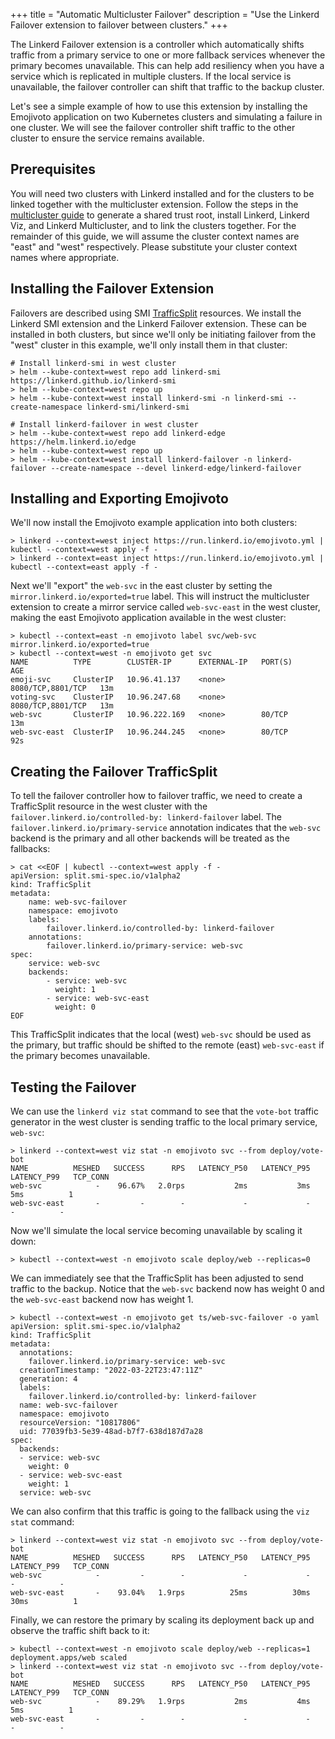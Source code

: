 +++
title = "Automatic Multicluster Failover"
description = "Use the Linkerd Failover extension to failover between clusters."
+++

The Linkerd Failover extension is a controller which automatically shifts
traffic from a primary service to one or more fallback services whenever the
primary becomes unavailable. This can help add resiliency when you have a
service which is replicated in multiple clusters. If the local service is
unavailable, the failover controller can shift that traffic to the backup
cluster.

Let's see a simple example of how to use this extension by installing the
Emojivoto application on two Kubernetes clusters and simulating a failure in
one cluster. We will see the failover controller shift traffic to the other
cluster to ensure the service remains available.

## Prerequisites

You will need two clusters with Linkerd installed and for the clusters to be
linked together with the multicluster extension. Follow the steps in the
[multicluster guide](../multicluster) to generate a shared trust root, install
Linkerd, Linkerd Viz, and Linkerd Multicluster, and to link the clusters
together. For the remainder of this guide, we will assume the cluster context
names are "east" and "west" respectively. Please substitute your cluster
context names where appropriate.

## Installing the Failover Extension

Failovers are described using SMI
[TrafficSplit](https://github.com/servicemeshinterface/smi-spec/blob/main/apis/traffic-split/v1alpha1/traffic-split.md)
resources. We install the Linkerd SMI extension and the Linkerd Failover
extension. These can be installed in both clusters, but since we'll only be
initiating failover from the "west" cluster in this example, we'll only install
them in that cluster:

```console
# Install linkerd-smi in west cluster
> helm --kube-context=west repo add linkerd-smi https://linkerd.github.io/linkerd-smi
> helm --kube-context=west repo up
> helm --kube-context=west install linkerd-smi -n linkerd-smi --create-namespace linkerd-smi/linkerd-smi

# Install linkerd-failover in west cluster
> helm --kube-context=west repo add linkerd-edge https://helm.linkerd.io/edge
> helm --kube-context=west repo up
> helm --kube-context=west install linkerd-failover -n linkerd-failover --create-namespace --devel linkerd-edge/linkerd-failover
```

## Installing and Exporting Emojivoto

We'll now install the Emojivoto example application into both clusters:

```console
> linkerd --context=west inject https://run.linkerd.io/emojivoto.yml | kubectl --context=west apply -f -
> linkerd --context=east inject https://run.linkerd.io/emojivoto.yml | kubectl --context=east apply -f -
```

Next we'll "export" the `web-svc` in the east cluster by setting the
`mirror.linkerd.io/exported=true` label. This will instruct the
multicluster extension to create a mirror service called `web-svc-east` in the
west cluster, making the east Emojivoto application available in the west
cluster:

```console
> kubectl --context=east -n emojivoto label svc/web-svc mirror.linkerd.io/exported=true
> kubectl --context=west -n emojivoto get svc
NAME          TYPE        CLUSTER-IP      EXTERNAL-IP   PORT(S)             AGE
emoji-svc     ClusterIP   10.96.41.137    <none>        8080/TCP,8801/TCP   13m
voting-svc    ClusterIP   10.96.247.68    <none>        8080/TCP,8801/TCP   13m
web-svc       ClusterIP   10.96.222.169   <none>        80/TCP              13m
web-svc-east  ClusterIP   10.96.244.245   <none>        80/TCP              92s
```

## Creating the Failover TrafficSplit

To tell the failover controller how to failover traffic, we need to create a
TrafficSplit resource in the west cluster with the
`failover.linkerd.io/controlled-by: linkerd-failover` label. The
`failover.linkerd.io/primary-service` annotation indicates that the `web-svc`
backend is the primary and all other backends will be treated as the fallbacks:

```console
> cat <<EOF | kubectl --context=west apply -f -
apiVersion: split.smi-spec.io/v1alpha2
kind: TrafficSplit
metadata:
    name: web-svc-failover
    namespace: emojivoto
    labels:
        failover.linkerd.io/controlled-by: linkerd-failover
    annotations:
        failover.linkerd.io/primary-service: web-svc
spec:
    service: web-svc
    backends:
        - service: web-svc
          weight: 1
        - service: web-svc-east
          weight: 0
EOF
```

This TrafficSplit indicates that the local (west) `web-svc` should be used as
the primary, but traffic should be shifted to the remote (east) `web-svc-east`
if the primary becomes unavailable.

## Testing the Failover

We can use the `linkerd viz stat` command to see that the `vote-bot` traffic
generator in the west cluster is sending traffic to the local primary service,
`web-svc`:

```console
> linkerd --context=west viz stat -n emojivoto svc --from deploy/vote-bot
NAME          MESHED   SUCCESS      RPS   LATENCY_P50   LATENCY_P95   LATENCY_P99   TCP_CONN
web-svc            -    96.67%   2.0rps           2ms           3ms           5ms          1
web-svc-east       -         -        -             -             -             -          -
```

Now we'll simulate the local service becoming unavailable by scaling it down:

```console
> kubectl --context=west -n emojivoto scale deploy/web --replicas=0
```

We can immediately see that the TrafficSplit has been adjusted to send traffic
to the backup. Notice that the `web-svc` backend now has weight 0 and the
`web-svc-east` backend now has weight 1.

```console
> kubectl --context=west -n emojivoto get ts/web-svc-failover -o yaml
apiVersion: split.smi-spec.io/v1alpha2
kind: TrafficSplit
metadata:
  annotations:
    failover.linkerd.io/primary-service: web-svc
  creationTimestamp: "2022-03-22T23:47:11Z"
  generation: 4
  labels:
    failover.linkerd.io/controlled-by: linkerd-failover
  name: web-svc-failover
  namespace: emojivoto
  resourceVersion: "10817806"
  uid: 77039fb3-5e39-48ad-b7f7-638d187d7a28
spec:
  backends:
  - service: web-svc
    weight: 0
  - service: web-svc-east
    weight: 1
  service: web-svc
```

We can also confirm that this traffic is going to the fallback using the
`viz stat` command:

```console
> linkerd --context=west viz stat -n emojivoto svc --from deploy/vote-bot
NAME          MESHED   SUCCESS      RPS   LATENCY_P50   LATENCY_P95   LATENCY_P99   TCP_CONN
web-svc            -         -        -             -             -             -          -
web-svc-east       -    93.04%   1.9rps          25ms          30ms          30ms          1
```

Finally, we can restore the primary by scaling its deployment back up and
observe the traffic shift back to it:

```console
> kubectl --context=west -n emojivoto scale deploy/web --replicas=1
deployment.apps/web scaled
> linkerd --context=west viz stat -n emojivoto svc --from deploy/vote-bot
NAME          MESHED   SUCCESS      RPS   LATENCY_P50   LATENCY_P95   LATENCY_P99   TCP_CONN
web-svc            -    89.29%   1.9rps           2ms           4ms           5ms          1
web-svc-east       -         -        -             -             -             -          -
```
